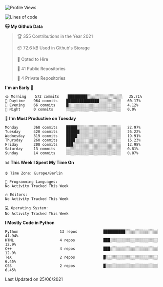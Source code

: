 <!--START_SECTION:waka-->
![Profile Views](http://img.shields.io/badge/Profile%20Views-3-blue)

![Lines of code](https://img.shields.io/badge/From%20Hello%20World%20I%27ve%20Written-136123%20lines%20of%20code-blue)

**🐱 My Github Data** 

> 🏆 355 Contributions in the Year 2021
 > 
> 📦 72.6 kB Used in Github's Storage 
 > 
> 💼 Opted to Hire
 > 
> 📜 41 Public Repositories 
 > 
> 🔑 4 Private Repositories  
 > 
**I'm an Early 🐤** 

```text
🌞 Morning    572 commits    █████████░░░░░░░░░░░░░░░░   35.71% 
🌆 Daytime    964 commits    ███████████████░░░░░░░░░░   60.17% 
🌃 Evening    66 commits     █░░░░░░░░░░░░░░░░░░░░░░░░   4.12% 
🌙 Night      0 commits      ░░░░░░░░░░░░░░░░░░░░░░░░░   0.0%

```
📅 **I'm Most Productive on Tuesday** 

```text
Monday       368 commits    █████░░░░░░░░░░░░░░░░░░░░   22.97% 
Tuesday      420 commits    ██████░░░░░░░░░░░░░░░░░░░   26.22% 
Wednesday    319 commits    █████░░░░░░░░░░░░░░░░░░░░   19.91% 
Thursday     260 commits    ████░░░░░░░░░░░░░░░░░░░░░   16.23% 
Friday       208 commits    ███░░░░░░░░░░░░░░░░░░░░░░   12.98% 
Saturday     13 commits     ░░░░░░░░░░░░░░░░░░░░░░░░░   0.81% 
Sunday       14 commits     ░░░░░░░░░░░░░░░░░░░░░░░░░   0.87%

```


📊 **This Week I Spent My Time On** 

```text
⌚︎ Time Zone: Europe/Berlin

💬 Programming Languages: 
No Activity Tracked This Week

🔥 Editors: 
No Activity Tracked This Week

💻 Operating System: 
No Activity Tracked This Week

```

**I Mostly Code in Python** 

```text
Python                   13 repos            ██████████░░░░░░░░░░░░░░░   41.94% 
HTML                     4 repos             ███░░░░░░░░░░░░░░░░░░░░░░   12.9% 
C++                      4 repos             ███░░░░░░░░░░░░░░░░░░░░░░   12.9% 
TeX                      2 repos             █░░░░░░░░░░░░░░░░░░░░░░░░   6.45% 
CSS                      2 repos             █░░░░░░░░░░░░░░░░░░░░░░░░   6.45%

```



 Last Updated on 25/06/2021
<!--END_SECTION:waka-->
